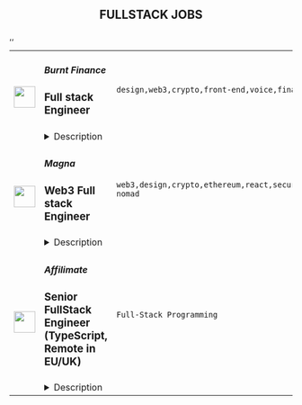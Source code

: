 <div align="center"><h2>FULLSTACK JOBS</h2></div><table><tr>
                <td width="100" height="100" rowspan="2">
                    <img src="https://remoteok.com/assets/img/jobs/09900800905d14184e649ab9df8b0fd51677395795.peg" width="38px" height="auto">
                </td>
                <td width="300">
                    <h5>Burnt Finance</h5>
                    <h3>Full stack Engineer</h3>
                </td>
                <td width="300">
                    <code>design,web3,crypto,front-end,voice,finance,git,typescript,api,engineer,engineering,digital nomad</code>
                </td>
                <td width="200">
                <text>3 days ago</text>
                </td>
                <td width="100" rowspan="2">
                <a href="https://remoteOK.com/remote-jobs/remote-full-stack-engineer-burnt-finance-200392" align="right" target="_blank">Apply</a>
                </td>
            </tr>
            <tr>
                <td colspan="3">
                <details><summary>Description</summary>
                <div>Burnt is building the worldâs first creator-centric monetization and engagement app powered by its own custom infrastructure layer, bringing innovative Web3 tools to creators and their billions of end-users. We are proud to be supported by amazing investors such as Animoca Brands, Multicoin Capital, Alameda Research, and so many more. If youâre looking to join a fast paced, problem solving environment in the center of blockchain infrastructure, NFTs, decentralized applications, and the creator economy please apply!</div><div><br></div><div>You will help build groundbreaking decentralized applications from the ground up, which will become a critical piece of architecture for the next stage of Web3 and crypto adoption.</div><p></p><h4>Responsibilities:</h4><p></p><p></p><ul>
<li>Develop decentralized web3 infrastructure and applications</li>
<li>Support front-end applications and user experience</li>
<li>Participate in and own choices of engineering methodologies, tools and organization</li>
<li>Work autonomously within a high-performing team</li>
</ul><p></p><h4>Requirements:</h4><p></p><p></p><ul>
<li>4+ years of professional experience</li>
<li>Proven ability to write high-quality, well-tested code</li>
<li>Highly autonomous, strong communication and collaboration within team</li>
<li>Understanding of API design & implementation</li>
<li>Good understanding of git and continuous integration tools</li>
<li>Ability to take responsibility for projects and the willingness to learn and grow professionally in a team environment</li>
<div><br></div>
</ul><p></p><h4>Our Tech Stack:</h4><p></p><p></p><ul>
<li>
<b>Web</b>: HTML, Javascript, Typescript, React, NextJS, CSS, Sass, Web3/Cosmjs</li>
<li>
<b>Backend</b>: NodeJS, Typescript, GraphQL, Postgres</li>
<li>
<b>Web3 Platform</b>: Cosmos-SDK (Golang), CosmWasm (Rust)</li>
<li>
<b>Infrastructure</b>: AWS</li>
</ul><div>As we are still a lean engineering team, we are looking for engineers willing to take on multiple roles. When applying, please include which of the following skillsets you believe you would be able to bring to the table most rapidly:</div><div><br></div><div><b>1. Typescript + React</b></div><div><b>2. Smart contract development</b></div><div><b>3. Web3/Cosmjs</b></div><div><b>4. Other</b></div><div><br></div><div>Benefits of working at Burnt include competitive compensation, unlimited PTO, medical, dental, and vision insurance, company off-sites and more!</div><div><br></div><div>Burnt is proud to foster an inclusive environment that is free from discrimination. We strongly believe in order to build the best products, we need a diversity of perspectives and backgrounds. This leads to a more delightful experience for our users and team members. We value listening to every voice and we encourage everyone to come be a part of building a company and products we love.</div><br/><br/>Please mention the word **RECONCILIATION** and tag RMjYwMToxOGM6ODYwMjpiODkwOmE5N2E6NzhlMzpiNTliOmUxMjM= when applying to show you read the job post completely (#RMjYwMToxOGM6ODYwMjpiODkwOmE5N2E6NzhlMzpiNTliOmUxMjM=). This is a beta feature to avoid spam applicants. Companies can search these words to find applicants that read this and see they're human.
                </details>
                </td>
            </tr>,<tr>
                <td width="100" height="100" rowspan="2">
                    <img src="https://remoteok.com/assets/img/jobs/e82107703b10b4a5bae051d5eea2c4381677309392.png" width="38px" height="auto">
                </td>
                <td width="300">
                    <h5>Magna</h5>
                    <h3>Web3 Full stack Engineer</h3>
                </td>
                <td width="300">
                    <code>web3,design,crypto,ethereum,react,security,technical,developer,software,code,operations,analytics,legal,healthcare,engineer,digital nomad</code>
                </td>
                <td width="200">
                <text>4 days ago</text>
                </td>
                <td width="100" rowspan="2">
                <a href="https://remoteOK.com/remote-jobs/remote-web3-full-stack-engineer-magna-199877" align="right" target="_blank">Apply</a>
                </td>
            </tr>
            <tr>
                <td colspan="3">
                <details><summary>Description</summary>
                <h3><b>About Magna</b></h3><p>Magnaâs goal is to be the one-stop solution for all token-based crypto companies who want to track outstanding and promised token allocations, automate the distribution of those tokens, and manage information about their stakeholders. Some liken us to âCarta for Web3â.<br>Our mission is to make it easier for crypto companies to manage their tokens and tokenholders so that they can focus on their product and not custom internal tools and smart contracts as they scale. We work with projects of all sizes throughout various L1 & L2 ecosystems.<br>Tokens are amongst the core assets crypto companies use to compensate and incentivize investors, employees, advisors, and even community members. The most common use cases for Magna include:<br><ul>
<li align="left">
<b>Token Vesting</b>Â to employees and investors - Automated token distribution based on custom unlock schedules.</li>
<li align="left">
<b>Token Streaming</b>Â - Continuous distribution of tokens to stakeholders.</li>
<li align="left">
<b>Airdrops</b>Â - Vested airdrops to community members.</li>
<li align="left">
<b>Programmable Unlocks</b>Â â Distributing tokens using our SDK based on contract interactions or in-app/in-game accomplishments.</li>
<li align="left">
<b>Stakeholder Management</b>Â â Tracking tax liability and legal filings for tokenholders and more.</li>
</ul>Magnaâs platform is used by investors, employees, accountants, lawyers, and other key stakeholders throughout the crypto ecosystem.<br></p><h3><b>Why work at Magna?</b></h3><br><ul>
<li align="left"><b>Weâre a highly technical team</b></li>
<li align="left">We love the openness and transparency of web3, but weâre working in the space because of the deep technical challenges that reward builders.</li>
<li align="left">The blockchain isnât just a distributed ledger anymore, itâs a distributed state machine. At Magna, weâre not just building a new paradigm of software â weâre also trying to leverage the best of web2 while weâre at it. Itâs amazing fun if youâre a developer whoâs new to web3 and able to appreciate a lot of beautiful technical-first design decisions for the first time. (Have you ever tried to match a CUSIP number before?? Itâs painful.)</li>
<li align="left">Weâre aÂ <span style=""><a class="bbcode-link" href="https://www.coindesk.com/business/2022/09/15/token-management-platform-magna-raises-15m-seed-round-at-70m-valuation/" target="_blank" rel="noopener noreferrer nofollow"><b>well-funded company</b></a></span>Â with runway that can last us through the bear market</li>
<li align="left">
<b>A downtown NYC office with our own rooftop â</b>Â We have a 3,300 sqft office in Soho, with a private roof. We operate on a hybrid model, where most employees come in a couple of times per week.</li>
<li align="left">
<b>Hardware</b>Â â Whatever you need to get things done, plus a stipend to set up your home office.</li>
<li align="left">
<b>Learning budget</b>Â â Buy courses and attend conferences or hackathons.</li>
<li align="left">
<b>Monthly Wellness Stipend</b>Â â Take care of yourself, whatever that means for you!</li>
<li align="left">
<b>Unlimited Vacation</b>Â â Take time off when you need it - 2 week minimum.</li>
<li align="left">
<b>Top-notch healthcare plans</b>Â â We offer the best available platinum PPO and other similar plans that give you the most options with the lowest deductibles.</li>
<li align="left"><b>Ability to take ownership and build out functions within your department</b></li>
</ul><h3><b>About the Role</b></h3><br>Build the future of token operations with us by designing and implementing software architecture that scales. Weâre looking for someone comfortable going from zero-to-one and rapidly iterating on projects while making carefully calculated decisions.<br><h3><b>What youâll do</b></h3><br><ul>
<li align="left">Work on the forefront of token distribution technology at the infrastructure level and solve edge-cases around token distribution</li>
<li align="left">Build polished dApps responsible for tokens worth millions of dollars</li>
<li align="left">Where appropriate, ensure code modularity in the code written by the team through peer code-reviews, to increase our teamâs velocity and make our code infrastructure more scalable</li>
<li align="left">Write tests to make sure that things work when we ship them. If our users canât use the app, they canât get paid!</li>
</ul><h3><b>What weâre looking for</b></h3><br><ul>
<li align="left">Professional experience working on dApps and integrating pre-written smart contracts into dApps -Â <i>please note that this is a hard requirement</i>
</li>
<li align="left">Knowledge of how smart contracts work, Ethereum signatures, wallet connections, and transaction signing/execution</li>
<li align="left">Strong experience with web3 libraries such as web3.js, ethers.js, wagmi.</li>
<li align="left">Experience working with data-intensive applications, or apps used by tens of thousands of users</li>
<li align="left">Comfortable working in sprint cycles and willing to bite the bullet when critical issues pop up</li>
<li align="left">Familiarity with our tech stack</li>
</ul><h3></h3><br><h3><b>Magnaâs Tech Stack</b></h3><br>Magna is a multi-chain dApp, and our stack includes TypeScript, Next.js, React and GraphQL, as well as the native languages for various blockchains (i.e. Solidity, Rust, Move).<br>Experience with any of these isÂ <b>nice to have</b>, but not a requirement:<br><ul>
<li align="left">DevOps, infrastructure, or data analytics experience</li>
<li align="left">Applications where security and integrity is extremely important (finance, fintech, government, etc.)</li>
</ul><h3></h3><br><h3><b>ï»¿Reasons you might be the right candidate for this role:</b></h3><br><ul>
<li align="left">
<b>Curiosity</b>Â â keeping up with advancements and best practices in web3 can be tiring, but you try anyways!</li>
<li align="left">
<b>Passion for engineering</b>Â â genuine passion and curiosity for the craft that you bring to work each day</li>
<li align="left">
<b>Good taste</b>Â â you think critically aboutÂ <i>how</i>Â you build what you build, and apply good judgment to every design and implementation decision along the way.</li>
</ul><br/><br/>Please mention the word **EFFICIENTLY** and tag RMjYwMToxOGM6ODYwMjpiODkwOmE5N2E6NzhlMzpiNTliOmUxMjM= when applying to show you read the job post completely (#RMjYwMToxOGM6ODYwMjpiODkwOmE5N2E6NzhlMzpiNTliOmUxMjM=). This is a beta feature to avoid spam applicants. Companies can search these words to find applicants that read this and see they're human.
                </details>
                </td>
            </tr>,<tr>
                <td width="100" height="100" rowspan="2">
                    <img src="https://wwr-pro.s3.amazonaws.com/logos/0083/7764/logo.gif" width="38px" height="auto">
                </td>
                <td width="300">
                    <h5>Affilimate</h5>
                    <h3> Senior FullStack Engineer (TypeScript, Remote in EU/UK)</h3>
                </td>
                <td width="300">
                    <code>Full-Stack Programming</code>
                </td>
                <td width="200">
                <text>1 days ago</text>
                </td>
                <td width="100" rowspan="2">
                <a href="https://weworkremotely.com/remote-jobs/affilimate-senior-fullstack-engineer-typescript-remote-in-eu-uk" align="right" target="_blank">Apply</a>
                </td>
            </tr>
            <tr>
                <td colspan="3">
                <details><summary>Description</summary>
                <img src="https://we-work-remotely.imgix.net/logos/0083/7764/logo.gif?ixlib=rails-4.0.0&w=50&h=50&dpr=2&fit=fill&auto=compress" />

<p>
  <strong>Headquarters:</strong> Berlin, Germany
    <br /><strong>URL:</strong> <a href="https://affilimate.com">https://affilimate.com</a>
</p>

<div>
<strong>Summary<br></strong><br>
</div><ul>
<li>We're an early stage MarTech company with a remote team, headquartered in Berlin<br><br>
</li>
<li>We are looking for 7+ years of professional experience for this senior role<br><br>
</li>
<li>You’ll be joining a small but experienced engineering team with a high quality codebase<br><br>
</li>
<li>Our codebase is TypeScript on both frontend and backend<br><br>
</li>
<li>There's a wide variety of projects to work on and tons to learn, such as working on our React web app, data infrastructure on GCP, public API, JS snippet, and more<br><br>
</li>
<li>This is a full-time, remote role within Europe<br><br>
</li>
<li>You <strong>must</strong> currently be a resident of the UK or Europe in one of the 29 countries listed below for us to be able to hire you, no exceptions<br><br>
</li>
<li>Link to apply below!<br><br>
</li>
</ul><div>
<strong><br>About the role<br></strong><br>
</div><div>
<br>Affilimate looking for a<strong> senior fullstack engineer</strong> experienced with TypeScript, React, and Node.js to join us.<br><br>
</div><div>
<br>Our product is a <strong>web analytics and data aggregation platform</strong> used by media companies, digital marketers, and content creators. We track millions of pageviews per day and millions in revenue every month for our customers.<br><br>
</div><div>
<br>This role is a great fit for <strong>well-rounded software engineers</strong>, who enjoy working in the the frontend and backend, and aren’t afraid of digging into infrastructure.<br><br>
</div><div>
<br>Our team is small and our processes are efficient. You'll eventually <strong>ship code to production on a daily basis</strong>.<br><br>
</div><div>
<br>Our cofounder, <a href="https://twitter.com/monicalent">Monica Lent</a>, is a software engineer with 10+ years experience in tech, and will work with you to get you up to speed quickly.<br><br>
</div><div>
<strong><br>Our tech stack<br></strong><br>
</div><div>
<br>Our codebase lives in a monorepo consisting of about 190,000 lines of TypeScript. Specific technologies we use are:<br><br>
</div><ul>
<li>
<strong>Frontend:</strong> React, Firebase, Emotion, Material UI, Recharts<br><br>
</li>
<li>
<strong>Backend:</strong> Firestore, Cloud functions<br><br>
</li>
<li>
<strong>Testing:</strong> Jest<br><br>
</li>
<li>
<strong>Infrastructure:</strong> Google Cloud Platform<br><br>
</li>
<li>
<strong>Database:</strong> Firestore, Realtime database, Postgres, Redis, BigQuery<br><br>
</li>
</ul><div>
<br>In general, our codebase is pretty modern and in great shape.<br><br>
</div><div>
<br>We're looking for someone who can balance a high level of code quality with practical decision-making.<br><br>
</div><div>
<strong><br>Typical tasks will include:<br></strong><br>
</div><ul>
<li>
<strong>Implementing UI, UX and onboarding improvements</strong> based on prepared specs and design mockups.<br><br>
</li>
<li>
<strong>Building new reports and data visualizations</strong>, including pulling the data from the database(s) in a Cloud Function, formatting it for display it in charts and tables, and adding search/sort/filter capabilities.<br><br>
</li>
<li>
<strong>Building new tools</strong>, like our Link Generator, where you also need to store or cache data to make them fast and performant.<br><br>
</li>
<li>
<strong>Writing API integrations</strong> following proven patterns and systems.<br><br>
</li>
<li>
<strong>Crawling sites and browser automation with Puppeteer.</strong> For example, to generate screenshots or retrieve website metadata.<br><br>
</li>
<li>
<strong>Working on our upcoming public API</strong>, as well as integrations with data warehouses or BI tools like Looker and Databricks.<br><br>
</li>
<li>
<strong>Extending our analytics infrastructure</strong> with new capabilities and data points.<br><br>
</li>
<li>And of course, maintenance, refactoring, and fixing issues reported to our Support team, as well as writing internal documentation.<br><br>
</li>
</ul><div>
<br>In general, there's a wide variety of work, so there's a lot to learn no matter your background.<br><br>
</div><div>
<strong><br>The product<br></strong><br>
</div><div>
<br>Affilimate is an analytics platform that helps media companies, marketers, and creators grow their website's affiliate revenue by understanding exactly where their revenue is coming from.<br><br>
</div><div>
<br>We do that in three ways:<br><br>
</div><ol>
<li>
<strong>Aggregating transaction data</strong> from multiple data sources in one place via APIs and other integration methods.<br><br>
</li>
<li>
<strong>Connect revenue</strong> back to specific content and links, using our web analytics platform and JavaScript snippet.<br><br>
</li>
<li>
<strong>Optimization tools</strong> like heatmaps and revision tracking, which content editors can use to improve performance.<br><br>
</li>
</ol><div>
<br>We’re already handling millions of requests per day and looking to scale 100x.<br><br>
</div><div>
<strong><br>Location<br></strong><br>
</div><div>
<br>You need to currently live in the UK or Europe, in one of the following countries:<br><br>
</div><div>
<br>Austria, Belgium, Bulgaria, Croatia, Czech Republic, Denmark, Estonia, Finland, France, Germany, Greece, Hungary, Ireland, Italy, Latvia, Lithuania, Luxembourg, Malta, Netherlands, Norway, Poland, Portugal, Romania, Slovakia, Slovenia, Spain, Sweden, Switzerland, or United Kingdom.<br><br>
</div><div>
<br>If you need an employer to continue working on your current work visa, we can probably support you!<br><br>
</div><div>
<br>We are not able to sponsor relocation to Europe, and are not open for freelance relationships or agencies.<br><br>
</div><div>
<strong><br>Benefits<br></strong><br>
</div><ul>
<li>Work remotely and enjoy flexible hours<br><br>
</li>
<li>Low stress, low meetings, zero politics<br><br>
</li>
<li>Influence the product direction and see your work directly impact the business and our customers<br><br>
</li>
<li>Opportunity to take on technical or people leadership responsibilities as the team grows, if that’s something you aspire to or have past experience with<br><br>
</li>
<li>Equity is on the table for the right candidate, depending on how your role and responsibilities evolve<br><br>
</li>
</ul><div>
<strong><br>What we're looking for<br></strong><br>
</div><div>
<br>Our ideal candidate fits the following profile:<br><br>
</div><ul>
<li>
<strong>7+ years prior professional experience. </strong>You should have strong technical experience, ideally working in a startup.<br><br>
</li>
<li>
<strong>Very strong understanding of data structures.</strong> A huge part of the job is data aggregation and transformation, so you can store/retrieve/display data in different ways.<br><br>
</li>
<li>
<strong>Strong TypeScript skills.</strong> You need to be comfortable working in a TypeScript codebase, and fundamentals like using generics, union types, etc.<br><br>
</li>
<li>
<strong>Experience with React. </strong>A big part of the job is building and improving our UI.<br><br>
</li>
<li>
<strong>Command line fundamentals. </strong>You should be comfortable working on the command line as needed. Comfort with git is also a must.<br><br>
</li>
<li>
<strong>Mindful of security and performance. </strong>Performance matters at our current and future scale, and nothing is more important to us than security of our customer data.<br><br>
</li>
<li>
<strong>Care about design and UX. </strong>You should be comfortable with CSS, and pay attention to detail when implementing designs.<br><br>
</li>
<li>
<strong>Strong English communication. </strong>You should be able to clearly discuss technical topics in English.<br><br>
</li>
</ul><div>
<br>We're building a diverse team, and welcome non-traditional backgrounds.<br><br>
</div><div>
<br><br><br>
</div><div>
<strong><br>Bonus points<br></strong><br>
</div><div>
<br>You'll be at a strong advantage for this role if you have:<br><br>
</div><ul>
<li>Experience on Google Cloud Platform.<br><br>
</li>
<li>Experience working on data-intensive products from both the frontend and backend standpoint.<br><br>
</li>
<li>Comfort with SQL, and any or more than one of our databases like Firebase, Redis, BigQuery, or Postgres.<br><br>
</li>
</ul><div>
<strong><br>Expectations<br></strong><br>
</div><ul>
<li>You can work independently while still asking questions when something isn't clear.<br><br>
</li>
<li>We'll start slow and tag team over Slack as you learn the product, domain, and codebase.<br><br>
</li>
<li>After 2-3 weeks, you'll able to independently handle small features, add functionality to existing screens, and fix simple bugs.<br><br>
</li>
<li>After 1-2 months, you'll be able to implement small to medium-sized, standalone features, build new screens, and fix more complex bugs.<br><br>
</li>
<li>After 3-5 months, you'll be able to contribute to system refactors and more architectural-level changes.<br><br>
</li>
</ul><div>
<strong><br>Hiring Process<br></strong><br>
</div><ul>
<li>Fill out the application form linked below. You'll hear from us within 1 week.<br><br>
</li>
<li>If you pass the application, you'll get a short coding test (15-20 minutes) to help us evaluate your programming fundamentals.<br><br>
</li>
<li>Then, we'll do an initial interview over Zoom to learn about you and share more about our company.<br><br>
</li>
<li>Finally, a more practical programming task to get an idea of how you'd work on a sightly larger project (under 1 hour).<br><br>
</li>
<li>In the end, we'll see if we're a match from both sides.<br><br>
</li>
</ul><div>
<br>Our goal is to fill these roles by the end of April.<br><br>
</div><div>
<strong><br>To apply<br></strong><br>
</div><div>
<br>Please click the <strong>Apply now</strong> button below and fill out the form to apply for this role.<br><br>
</div><div>
<br>Demonstrating an understanding of our product and this role will dramatically improve your chances of moving to the next step.<br><br>
</div><div>
<br>Thanks for your time, we look forward to receiving your application!<br><br>
</div>

<p><strong>To apply:</strong> <a href="https://weworkremotely.com/remote-jobs/affilimate-senior-fullstack-engineer-typescript-remote-in-eu-uk">https://weworkremotely.com/remote-jobs/affilimate-senior-fullstack-engineer-typescript-remote-in-eu-uk</a></p>

                </details>
                </td>
            </tr>,<tr>
                <td width="100" height="100" rowspan="2">
                    <img src="https://wwr-pro.s3.amazonaws.com/logos/0018/5497/logo.gif" width="38px" height="auto">
                </td>
                <td width="300">
                    <h5>Pictureworks Group Pty. Ltd.</h5>
                    <h3> Laravel/React Full Stack Support Engineer</h3>
                </td>
                <td width="300">
                    <code>Full-Stack Programming</code>
                </td>
                <td width="200">
                <text>1 days ago</text>
                </td>
                <td width="100" rowspan="2">
                <a href="https://weworkremotely.com/remote-jobs/pictureworks-group-pty-ltd-laravel-react-full-stack-support-engineer" align="right" target="_blank">Apply</a>
                </td>
            </tr>
            <tr>
                <td colspan="3">
                <details><summary>Description</summary>
                <img src="https://we-work-remotely.imgix.net/logos/0018/5497/logo.gif?ixlib=rails-4.0.0&w=50&h=50&dpr=2&fit=fill&auto=compress" />

<p>
  <strong>Headquarters:</strong> Melbourne, Australia
    <br /><strong>URL:</strong> <a href="https://pictureworks.com.au/">https://pictureworks.com.au/</a>
</p>

<div><strong>About Us</strong></div><div><em>Pictureworks Group Pty. Ltd. is a global software and system solutions business for the print, photo and manufacturing industries. We build the solution set and information architecture that underpins the creation and manufacture of millions of products a year. Our flagship application can be found at zensmart.ai </em></div><div><br></div><div>
<em>We are currently seeking a Laravel and React Full Stack Developer to join our team on a full time permanent basis and start work immediately on some really exciting and challenging projects.<br></em><br>
</div><div><br></div><div><strong>We’re Looking For Someone With</strong></div><ul>
<li>Demonstrable experience coding Laravel PHP and ReactJS in a large scale application capacity</li>
<li>A good understanding of modern HTML, JavaScript and CSS</li>
<li>Good time management skills and the ability to work a fixed shift of 3pm to 12am UTC (including 1 hour lunch break)</li>
<li>The ability to learn additional programming languages</li>
<li>Confidence and excitement to work with new and cutting edge libraries across front and back end disciplines</li>
<li>The ability to communicate via English clearly, politely and professionally in person, on the phone and over email with people of different cultures and backgrounds</li>
<li>A strong work ethic and attitude with a willingness to "do what's required" on a project</li>
</ul><div>...and most of all, someone fun, friendly, motivated, ambitious, confident, excited and ready to hit the ground running!<br><br>
</div><div><br></div><div><strong>General Tasks Include</strong></div><ul>
<li>Developing new modules for our flagship Laravel / React application</li>
<li>Bug fixing of issues discovered</li>
<li>Support ticket management and ownership</li>
<li>Prototyping solutions to aid quotations</li>
<li>Testing</li>
</ul><div><br></div><div><strong>Benefits</strong></div><ul>
<li>Competitive salary, tailored to your experience</li>
<li>Relaxed atmosphere</li>
<li>Work from home</li>
<li>Playing with bleeding edge technologies and learning new skills</li>
<li>Working with a small, highly capable and motivated team, serving millions of end customers</li>
</ul><div>
<br><strong>Note</strong>
</div><ul><li>We require completion of a 1-4 hour (depending on skill level) entrance test for all shortlisted developers prior to interview</li></ul><div>
<br>Working here is awesome – way better than working for an agency or a big faceless enterprise – and we just know you’re going to love it too. The variety of work you’ll get, coupled with the freedom you’ll be given to think outside the box is unparalleled. Apply today and start making things, not just websites.</div><div><br></div>

<p><strong>To apply:</strong> <a href="https://weworkremotely.com/remote-jobs/pictureworks-group-pty-ltd-laravel-react-full-stack-support-engineer">https://weworkremotely.com/remote-jobs/pictureworks-group-pty-ltd-laravel-react-full-stack-support-engineer</a></p>

                </details>
                </td>
            </tr></table>